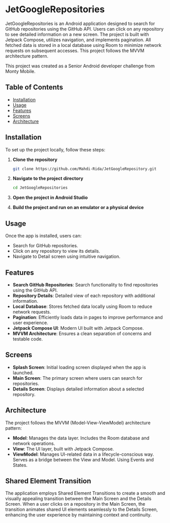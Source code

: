 # JetGoogleRepositories

JetGoogleRepositories is an Android application designed to search for GitHub repositories using the GitHub API. Users can click on any repository to see detailed information on a new screen. The project is built with Jetpack Compose, utilizes navigation, and implements pagination. All fetched data is stored in a local database using Room to minimize network requests on subsequent accesses. This project follows the MVVM architecture pattern.

This project was created as a Senior Android developer challenge from Monty Mobile.

## Table of Contents

- [Installation](#installation)
- [Usage](#usage)
- [Features](#features)
- [Screens](#screens)
- [Architecture](#architecture)

## Installation

To set up the project locally, follow these steps:

1. **Clone the repository**
    ```sh
    git clone https://github.com/Mahdi-Rida/JetGoogleRepository.git
    ```

2. **Navigate to the project directory**
    ```sh
    cd JetGoogleRepositories
    ```

3. **Open the project in Android Studio**

4. **Build the project and run on an emulator or a physical device**

## Usage

Once the app is installed, users can:

- Search for GitHub repositories.
- Click on any repository to view its details.
- Navigate to Detail screen using intuitive navigation.

## Features

- **Search GitHub Repositories**: Search functionality to find repositories using the GitHub API.
- **Repository Details**: Detailed view of each repository with additional information.
- **Local Database**: Stores fetched data locally using Room to reduce network requests.
- **Pagination**: Efficiently loads data in pages to improve performance and user experience.
- **Jetpack Compose UI**: Modern UI built with Jetpack Compose.
- **MVVM Architecture**: Ensures a clean separation of concerns and testable code.

## Screens

- **Splash Screen**: Initial loading screen displayed when the app is launched.
- **Main Screen**: The primary screen where users can search for repositories.
- **Details Screen**: Displays detailed information about a selected repository.

## Architecture

The project follows the MVVM (Model-View-ViewModel) architecture pattern:

- **Model**: Manages the data layer. Includes the Room database and network operations.
- **View**: The UI layer, built with Jetpack Compose.
- **ViewModel**: Manages UI-related data in a lifecycle-conscious way. Serves as a bridge between the View and Model. Using Events and States.

## Shared Element Transition

The application employs Shared Element Transitions to create a smooth and visually appealing transition between the Main Screen and the Details Screen. When a user clicks on a repository in the Main Screen, the transition animates shared UI elements seamlessly to the Details Screen, enhancing the user experience by maintaining context and continuity.



